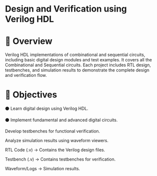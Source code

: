 # Design and Verification using Verilog HDL
# 📌 Overview
Verilog HDL implementations of combinational and sequential circuits, including basic digital design modules and test examples. It covers all the Combinational and Sequential circuits. Each project includes RTL design, testbenches, and simulation results to demonstrate the complete design and verification flow.

# 🎯 Objectives
⚫ Learn digital design using Verilog HDL.

⚫ Implement fundamental and advanced digital circuits.

Develop testbenches for functional verification.

Analyze simulation results using waveform viewers.

RTL Code (.v) → Contains the Verilog design files.

Testbench (.v) → Contains testbenches for verification.

Waveform/Logs → Simulation results.
